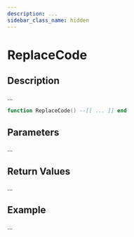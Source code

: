 ```yaml
---
description: ...
sidebar_class_name: hidden
---
```


# ReplaceCode

## Description

...

```lua
function ReplaceCode() --[[ ... ]] end
```

## Parameters

...

## Return Values

...

## Example

...

